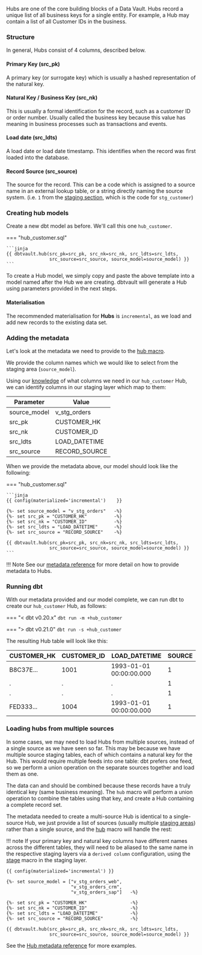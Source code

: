 Hubs are one of the core building blocks of a Data Vault. Hubs record a unique list of all business keys for a single entity. 
For example, a Hub may contain a list of all Customer IDs in the business. 

### Structure

In general, Hubs consist of 4 columns, described below.

#### Primary Key (src_pk)
A primary key (or surrogate key) which is usually a hashed representation of the natural key.

#### Natural Key / Business Key (src_nk)
This is usually a formal identification for the record, such as a customer ID or 
order number. Usually called the business key because this value has meaning in
business processes such as transactions and events.

#### Load date (src_ldts)
A load date or load date timestamp. This identifies when the record was first loaded into the database.

#### Record Source (src_source)
The source for the record. This can be a code which is assigned to a source name in an external lookup table, 
or a string directly naming the source system.
(i.e. `1` from the [staging section](tut_staging.md#adding-the-metadata), 
which is the code for `stg_customer`)

### Creating hub models

Create a new dbt model as before. We'll call this one `hub_customer`. 

=== "hub_customer.sql"

    ```jinja
    {{ dbtvault.hub(src_pk=src_pk, src_nk=src_nk, src_ldts=src_ldts,
                    src_source=src_source, source_model=source_model) }}
    ```

To create a Hub model, we simply copy and paste the above template into a model named after the Hub we
are creating. dbtvault will generate a Hub using parameters provided in the next steps.

#### Materialisation

The recommended materialisation for **Hubs** is `incremental`, as we load and add new records to the existing data set.

### Adding the metadata

Let's look at the metadata we need to provide to the [hub macro](../macros.md#hub).

We provide the column names which we would like to select from the staging area (`source_model`).

Using our [knowledge](#structure) of what columns we need in our `hub_customer` Hub, we can identify columns in our
staging layer which map to them:

| Parameter    | Value         |
|--------------|---------------|
| source_model | v_stg_orders  |
| src_pk       | CUSTOMER_HK   |
| src_nk       | CUSTOMER_ID   |
| src_ldts     | LOAD_DATETIME |
| src_source   | RECORD_SOURCE |

When we provide the metadata above, our model should look like the following:

=== "hub_customer.sql"

    ```jinja
    {{ config(materialized='incremental')    }}
    
    {%- set source_model = "v_stg_orders"   -%}
    {%- set src_pk = "CUSTOMER_HK"          -%}
    {%- set src_nk = "CUSTOMER_ID"          -%}
    {%- set src_ldts = "LOAD_DATETIME"      -%}
    {%- set src_source = "RECORD_SOURCE"    -%}
    
    {{ dbtvault.hub(src_pk=src_pk, src_nk=src_nk, src_ldts=src_ldts,
                    src_source=src_source, source_model=source_model) }}
    ```

!!! Note
    See our [metadata reference](../metadata.md#hubs) for more detail on how to provide metadata to Hubs.

### Running dbt

With our metadata provided and our model complete, we can run dbt to create our `hub_customer` Hub, as follows:

=== "< dbt v0.20.x"
    `dbt run -m +hub_customer`

=== "> dbt v0.21.0"
    `dbt run -s +hub_customer`

The resulting Hub table will look like this:

| CUSTOMER_HK | CUSTOMER_ID | LOAD_DATETIME           | SOURCE |
|-------------|-------------|-------------------------|--------|
| B8C37E...   | 1001        | 1993-01-01 00:00:00.000 | 1      |
| .           | .           | .                       | 1      |
| .           | .           | .                       | 1      |
| FED333...   | 1004        | 1993-01-01 00:00:00.000 | 1      |

### Loading hubs from multiple sources

In some cases, we may need to load Hubs from multiple sources, instead of a single source as we have seen so far.
This may be because we have multiple source staging tables, each of which contains a natural key for the Hub. 
This would require multiple feeds into one table: dbt prefers one feed, 
so we perform a union operation on the separate sources together and load them as one. 

The data can and should be combined because these records have a truly identical key (same business meaning).
The `hub` macro will perform a union operation to combine the tables using that key, and create a Hub containing
a complete record set.

The metadata needed to create a multi-source Hub is identical to a single-source Hub, we just provide a 
list of sources (usually multiple [staging areas](tut_staging.md)) rather than a single source, and the [hub](../macros.md#hub) macro 
will handle the rest:

!!! note
    If your primary key and natural key columns have different names across the different
    tables, they will need to be aliased to the same name in the respective staging layers 
    via a `derived column` configuration, using the [stage](../macros.md#stage) macro in the staging layer.

```jinja hl_lines="3 4 5"
{{ config(materialized='incremental') }}

{%- set source_model = ["v_stg_orders_web", 
                        "v_stg_orders_crm", 
                        "v_stg_orders_sap"]   -%}

{%- set src_pk = "CUSTOMER_HK"                -%}
{%- set src_nk = "CUSTOMER_ID"                -%}
{%- set src_ldts = "LOAD_DATETIME"            -%}
{%- set src_source = "RECORD_SOURCE"          -%}

{{ dbtvault.hub(src_pk=src_pk, src_nk=src_nk, src_ldts=src_ldts,
                src_source=src_source, source_model=source_model) }}
```

See the [Hub metadata reference](../metadata.md#hubs) for more examples.